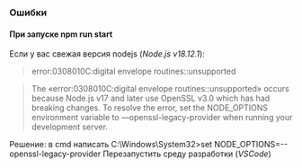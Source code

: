 
### Ошибки

#### При запуске npm run start

Если у вас свежая версия nodejs (_Node.js v18.12.1_): 
> error:0308010C:digital envelope routines::unsupported

> The «error:0308010C:digital envelope routines::unsupported» occurs because Node.js v17 and later use OpenSSL v3.0 which has had breaking changes. To resolve the error, set the NODE_OPTIONS environment variable to —openssl-legacy-provider when running your development server.

Решение: в cmd написать C:\Windows\System32>set NODE_OPTIONS=--openssl-legacy-provider
Перезапустить среду разработки (_VSCode_)
